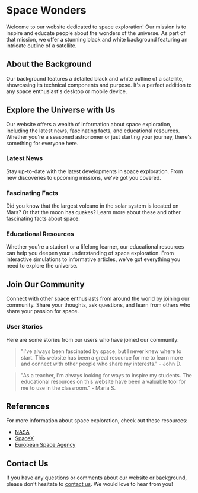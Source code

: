 <!--font:Poppins-->

# Space Wonders

Welcome to our website dedicated to space exploration! Our mission is to inspire and educate people about the wonders of the universe. As part of that mission, we offer a stunning black and white background featuring an intricate outline of a satellite.

## About the Background

Our background features a detailed black and white outline of a satellite, showcasing its technical components and purpose. It's a perfect addition to any space enthusiast's desktop or mobile device.

## Explore the Universe with Us

Our website offers a wealth of information about space exploration, including the latest news, fascinating facts, and educational resources. Whether you're a seasoned astronomer or just starting your journey, there's something for everyone here.

### Latest News

Stay up-to-date with the latest developments in space exploration. From new discoveries to upcoming missions, we've got you covered.

### Fascinating Facts

Did you know that the largest volcano in the solar system is located on Mars? Or that the moon has quakes? Learn more about these and other fascinating facts about space.

### Educational Resources

Whether you're a student or a lifelong learner, our educational resources can help you deepen your understanding of space exploration. From interactive simulations to informative articles, we've got everything you need to explore the universe.

## Join Our Community

Connect with other space enthusiasts from around the world by joining our community. Share your thoughts, ask questions, and learn from others who share your passion for space.

### User Stories

Here are some stories from our users who have joined our community:

> "I've always been fascinated by space, but I never knew where to start. This website has been a great resource for me to learn more and connect with other people who share my interests." - John D.

> "As a teacher, I'm always looking for ways to inspire my students. The educational resources on this website have been a valuable tool for me to use in the classroom." - Maria S.

## References

For more information about space exploration, check out these resources:

- [NASA](#)
- [SpaceX](#)
- [European Space Agency](#)

## Contact Us

If you have any questions or comments about our website or background, please don't hesitate to [contact us](#). We would love to hear from you!

<!--

Write me content for website with wallpaper which alt text is:

"A black and white outline of a satellite, with intricate details that showcase its technical components and purpose."

The name/title of the page should not be 1:1 copy of the alt text but rather a real content of the website which is using this wallpaper.

- Use markdown format 
- Start with heading
- Heading should be short and concise
- The content should look like a real website 
- The website should not be about the wallpaper, wallpaper is just a related background
- Heading should be contain work "wallpaper" or "background"
- Include real sections like references, contact, user stories, etc. use things relevant to the page purpose.
- Feel free to use structure like headings, bullets, numbering, blockquotes, paragraphs, horizontal lines, etc.
- You can use formatting like bold or _italic_
- You can include UTF-8 emojis
- Links should be only #hash anchors (and you can refer to the document itself)
- Do not include images


---


# Space Exploration Wallpaper

Welcome to our website dedicated to space exploration! Our mission is to inspire and educate people about the wonders of the universe. As part of that mission, we offer a stunning black and white wallpaper featuring an intricate outline of a satellite.

## About the Wallpaper

Our wallpaper features a detailed black and white outline of a satellite, showcasing its technical components and purpose. The design is perfect for anyone who loves space and wants to add a touch of elegance to their desktop or mobile device.

## Why Choose Our Wallpaper?

Our wallpaper is not only visually stunning, but it also represents our passion for space exploration. By choosing our wallpaper, you are supporting our mission to inspire and educate people about the universe. Plus, it's free!

## User Stories

Here are some stories from our users who have downloaded and used our wallpaper:

> "I love this wallpaper! It's so detailed and elegant. Every time I look at it, I'm reminded of the incredible technology that makes space exploration possible." - Sarah K.

> "As an aspiring astronaut, I'm always looking for ways to stay inspired. This wallpaper is the perfect reminder of why I'm pursuing my dreams." - Alex L.

## References

For more information about space exploration, check out these resources:

- [NASA](#)
- [SpaceX](#)
- [European Space Agency](#)

## Contact Us

If you have any questions or comments about our website or wallpaper, please don't hesitate to [contact us](#). We would love to hear from you!


---


Heading should not include word "wallpaper". The website should not be about the wallpaper itself, wallpaper is just a related background, rewrite whole content.


---


# Discover the Wonders of Space

Welcome to our website dedicated to space exploration! Our mission is to inspire and educate people about the wonders of the universe. As part of that mission, we offer a stunning black and white background featuring an intricate outline of a satellite.

## About the Background

Our background features a detailed black and white outline of a satellite, showcasing its technical components and purpose. It's a perfect addition to any space enthusiast's desktop or mobile device.

## Explore the Universe with Us

Our website offers a wealth of information about space exploration, including the latest news, fascinating facts, and educational resources. Whether you're a seasoned astronomer or just starting your journey, there's something for everyone here.

### Latest News

Stay up-to-date with the latest developments in space exploration. From new discoveries to upcoming missions, we've got you covered.

### Fascinating Facts

Did you know that the largest volcano in the solar system is located on Mars? Or that the moon has quakes? Learn more about these and other fascinating facts about space.

### Educational Resources

Whether you're a student or a lifelong learner, our educational resources can help you deepen your understanding of space exploration. From interactive simulations to informative articles, we've got everything you need to explore the universe.

## Join Our Community

Connect with other space enthusiasts from around the world by joining our community. Share your thoughts, ask questions, and learn from others who share your passion for space.

### User Stories

Here are some stories from our users who have joined our community:

> "I've always been fascinated by space, but I never knew where to start. This website has been a great resource for me to learn more and connect with other people who share my interests." - John D.

> "As a teacher, I'm always looking for ways to inspire my students. The educational resources on this website have been a valuable tool for me to use in the classroom." - Maria S.

## References

For more information about space exploration, check out these resources:

- [NASA](#)
- [SpaceX](#)
- [European Space Agency](#)

## Contact Us

If you have any questions or comments about our website or background, please don't hesitate to [contact us](#). We would love to hear from you!


---


Write me a Google font which is best fitting for the website.

Pick from the list:
- Roboto
- Dancing Script
- Lobster
- Poppins
- Barlow Condensed
- IBM Plex Sans
- Raleway
- Orbitron
- Exo 2
- Lato
- Great Vibes
- Futura
- Open Sans
- Inter
- Alegreya
- Montserrat
- Playfair Display


Write just the font name nothing else.


---


Poppins

-->
